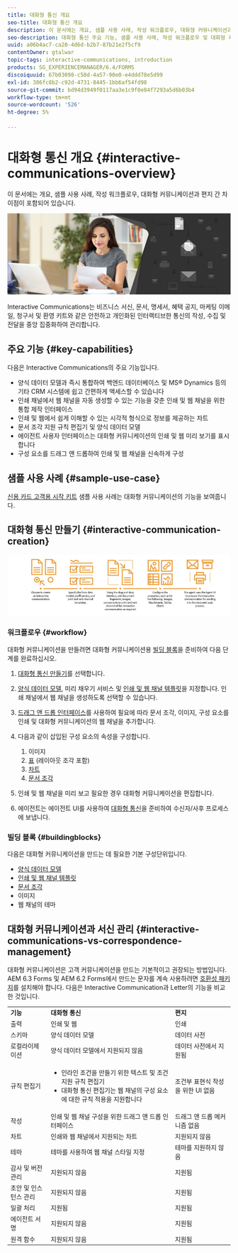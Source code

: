 ```yaml
---
title: 대화형 통신 개요
seo-title: 대화형 통신 개요
description: 이 문서에는 개요, 샘플 사용 사례, 작성 워크플로우, 대화형 커뮤니케이션과 편지 간 차이점이 포함되어 있습니다.
seo-description: 대화형 통신 주요 기능, 샘플 사용 사례, 작성 워크플로우 및 대화형 커뮤니케이션과 서신 관리 간의 차이점
uuid: a06b4ac7-ca20-4d6d-b2b7-87b21e2f5cf9
contentOwner: gtalwar
topic-tags: interactive-communications, introduction
products: SG_EXPERIENCEMANAGER/6.4/FORMS
discoiquuid: 67b03098-c58d-4a57-90e0-e4ddd78e5d99
exl-id: 386fc8b2-c92d-4731-8445-1bb6af54fd98
source-git-commit: bd94d3949f0117aa3e1c9f0e84f7293a5d6b03b4
workflow-type: tm+mt
source-wordcount: '526'
ht-degree: 5%

---
```


# 대화형 통신 개요 {#interactive-communications-overview}

이 문서에는 개요, 샘플 사용 사례, 작성 워크플로우, 대화형 커뮤니케이션과 편지 간 차이점이 포함되어 있습니다.

![](do-not-localize/correspondence-management.png)

Interactive Communications는 비즈니스 서신, 문서, 명세서, 혜택 공지, 마케팅 이메일, 청구서 및 환영 키트와 같은 안전하고 개인화된 인터랙티브한 통신의 작성, 수집 및 전달을 중앙 집중화하여 관리합니다.

## 주요 기능 {#key-capabilities}

다음은 Interactive Communications의 주요 기능입니다.

* 양식 데이터 모델과 즉시 통합하여 백엔드 데이터베이스 및 MS® Dynamics 등의 기타 CRM 시스템에 쉽고 간편하게 액세스할 수 있습니다
* 인쇄 채널에서 웹 채널을 자동 생성할 수 있는 기능을 갖춘 인쇄 및 웹 채널을 위한 통합 제작 인터페이스
* 인쇄 및 웹에서 쉽게 이해할 수 있는 시각적 형식으로 정보를 제공하는 차트
* 문서 조각 지원 규칙 편집기 및 양식 데이터 모델
* 에이전트 사용자 인터페이스는 대화형 커뮤니케이션의 인쇄 및 웹 미리 보기를 표시합니다
* 구성 요소를 드래그 앤 드롭하여 인쇄 및 웹 채널을 신속하게 구성

## 샘플 사용 사례 {#sample-use-case}

[신용 카드 고객용 시작 키트](/help/forms/using/finance-reference-site-walkthrough.md#credit-card-application-walkthrough) 샘플 사용 사례는 대화형 커뮤니케이션의 기능을 보여줍니다.

## 대화형 통신 만들기 {#interactive-communication-creation}

![interactive_communication-01](assets/interactive_communication-01.jpg)

### 워크플로우 {#workflow}

대화형 커뮤니케이션을 만들려면 대화형 커뮤니케이션용 [빌딩 블록](#buildingblocks)을 준비하여 다음 단계를 완료하십시오.

1. [대화형 통신 만들기](/help/forms/using/create-interactive-communication.md)를 선택합니다.

1. [양식 데이터 모델](/help/forms/using/data-integration.md), 미리 채우기 서비스 및 [인쇄 및 웹 채널 템플릿](/help/forms/using/web-channel-print-channel.md)을 지정합니다. 인쇄 채널에서 웹 채널을 생성하도록 선택할 수 있습니다.

1. [드래그 앤 드롭 인터페이스](/help/forms/using/introduction-interactive-communication-authoring.md)를 사용하여 필요에 따라 문서 조각, 이미지, 구성 요소를 인쇄 및 대화형 커뮤니케이션의 웹 채널을 추가합니다.
1. 다음과 같이 삽입된 구성 요소의 속성을 구성합니다.

   1. 이미지
   1. [표](/help/forms/using/create-interactive-communication.md#tables) (레이아웃 조각 포함)
   1. [차트](/help/forms/using/chart-component-interactive-communications.md)
   1. [문서 조각](/help/forms/using/create-interactive-communication.md#document-fragment-properties)

1. 인쇄 및 웹 채널을 미리 보고 필요한 경우 대화형 커뮤니케이션을 편집합니다.
1. 에이전트는 에이전트 UI를 사용하여 [대화형 통신](/help/forms/using/prepare-send-interactive-communication.md)을 준비하여 수신자/사후 프로세스에 보냅니다.

### 빌딩 블록 {#buildingblocks}

다음은 대화형 커뮤니케이션을 만드는 데 필요한 기본 구성단위입니다.

* [양식 데이터 모델](/help/forms/using/data-integration.md)
* [인쇄 및 웹 채널 템플릿](/help/forms/using/web-channel-print-channel.md)
* [문서 조각](/help/forms/using/document-fragments.md)
* 이미지
* [](/help/forms/using/themes.md) 웹 채널의 테마

## 대화형 커뮤니케이션과 서신 관리 {#interactive-communications-vs-correspondence-management}

대화형 커뮤니케이션은 고객 커뮤니케이션을 만드는 기본적이고 권장되는 방법입니다. AEM 6.3 Forms 및 AEM 6.2 Forms에서 만드는 문자를 계속 사용하려면 [호환성 패키지](/help/forms/using/compatibility-package.md)를 설치해야 합니다. 다음은 Interactive Communication과 Letter의 기능을 비교한 것입니다.

<table> 
 <tbody>
  <tr>
   <td><strong>기능</strong></td> 
   <td><strong>대화형 통신</strong></td> 
   <td><strong>편지</strong></td> 
  </tr>
  <tr>
   <td>출력</td> 
   <td>인쇄 및 웹</td> 
   <td>인쇄</td> 
  </tr>
  <tr>
   <td>스키마</td> 
   <td>양식 데이터 모델 </td> 
   <td>데이터 사전 </td> 
  </tr>
  <tr>
   <td>로컬라이제이션</td> 
   <td>양식 데이터 모델에서 지원되지 않음</td> 
   <td>데이터 사전에서 지원됨</td> 
  </tr>
  <tr>
   <td>규칙 편집기</td> 
   <td>
    <ul> 
     <li>인라인 조건을 만들기 위한 텍스트 및 조건 지원 규칙 편집기</li> 
     <li>대화형 통신 편집기는 웹 채널의 구성 요소에 대한 규칙 적용을 지원합니다</li> 
    </ul> </td> 
   <td>조건부 표현식 작성을 위한 UI 없음</td> 
  </tr>
  <tr>
   <td>작성</td> 
   <td>인쇄 및 웹 채널 구성을 위한 드래그 앤 드롭 인터페이스</td> 
   <td>드래그 앤 드롭 메커니즘 없음 </td> 
  </tr>
  <tr>
   <td>차트</td> 
   <td>인쇄와 웹 채널에서 지원되는 차트</td> 
   <td>지원되지 않음</td> 
  </tr>
  <tr>
   <td>테마</td> 
   <td>테마를 사용하여 웹 채널 스타일 지정</td> 
   <td>테마를 지원하지 않음</td> 
  </tr>
  <tr>
   <td>감사 및 버전 관리</td> 
   <td>지원되지 않음</td> 
   <td>지원됨</td> 
  </tr>
  <tr>
   <td>초안 및 인스턴스 관리</td> 
   <td>지원되지 않음</td> 
   <td>지원됨</td> 
  </tr>
  <tr>
   <td>일괄 처리</td> 
   <td>지원됨 </td> 
   <td>지원됨</td> 
  </tr>
  <tr>
   <td>에이전트 서명</td> 
   <td>지원되지 않음</td> 
   <td>지원됨</td> 
  </tr>
  <tr>
   <td>원격 함수</td> 
   <td>지원되지 않음</td> 
   <td>지원됨</td> 
  </tr>
 </tbody>
</table>
